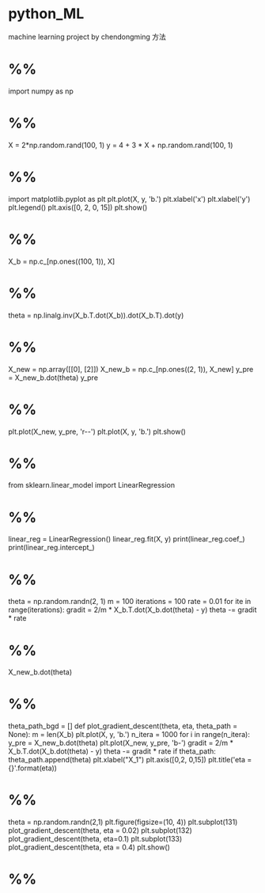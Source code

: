 # python_ML
machine learning project by chendongming
方法
# %%
import numpy as np 


# %%
X = 2*np.random.rand(100, 1)
y = 4 + 3 * X + np.random.rand(100, 1)

# %%
import matplotlib.pyplot as plt
plt.plot(X, y, 'b.')
plt.xlabel('x')
plt.xlabel('y')
plt.legend()
plt.axis([0, 2, 0, 15])
plt.show()

# %%
X_b = np.c_[np.ones((100, 1)), X]

# %%
theta = np.linalg.inv(X_b.T.dot(X_b)).dot(X_b.T).dot(y)

# %%
X_new = np.array([[0], [2]])
X_new_b = np.c_[np.ones((2, 1)), X_new]
y_pre = X_new_b.dot(theta)
y_pre

# %%
plt.plot(X_new, y_pre, 'r--')
plt.plot(X, y, 'b.')
plt.show()

# %%
from sklearn.linear_model import LinearRegression

# %%
linear_reg = LinearRegression()
linear_reg.fit(X, y)
print(linear_reg.coef_)
print(linear_reg.intercept_)

# %%
theta = np.random.randn(2, 1)
m = 100
iterations = 100
rate = 0.01
for ite in range(iterations):
    gradit = 2/m * X_b.T.dot(X_b.dot(theta) - y)
    theta -= gradit * rate

# %%
X_new_b.dot(theta)

# %%
theta_path_bgd = []
def plot_gradient_descent(theta, eta, theta_path = None):
    m = len(X_b)
    plt.plot(X, y, 'b.')
    n_itera = 1000
    for i in range(n_itera):
        y_pre = X_new_b.dot(theta)
        plt.plot(X_new, y_pre, 'b-')
        gradit = 2/m * X_b.T.dot(X_b.dot(theta) - y)
        theta -= gradit * rate
        if theta_path:
            theta_path.append(theta)
    plt.xlabel("X_1")
    plt.axis([0,2, 0,15])
    plt.title('eta = {}'.format(eta))


# %%
theta = np.random.randn(2,1)
plt.figure(figsize=(10, 4))
plt.subplot(131)
plot_gradient_descent(theta, eta = 0.02)
plt.subplot(132)
plot_gradient_descent(theta, eta=0.1)
plt.subplot(133)
plot_gradient_descent(theta, eta = 0.4)
plt.show()

# %%



